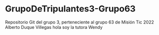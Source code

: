 # GrupoDeTripulantes3-Grupo63
Repositorio Git del grupo 3, perteneciente al grupo 63 de Misión Tic 2022
Alberto Duque Villegas
hola soy la tutora Wendy 
